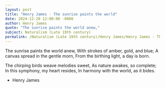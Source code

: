 ```yaml
---
layout: post
title: "Henry James - The sunrise paints the world"
date: 2024-12-28 12:00:00 -0000
author: Henry James
quote: "The sunrise paints the world anew,"
subject: Naturalism (Late 19th century)
permalink: /Naturalism (Late 19th century)/Henry James/Henry James - The sunrise paints the world
---
```


The sunrise paints the world anew,
With strokes of amber, gold, and blue;
A canvas spread in the gentle morn,
From the birthing light, a day is born.

The chirping birds weave melodies sweet,
As nature awakes, so complete;
In this symphony, my heart resides,
In harmony with the world, as it bides.


- Henry James
